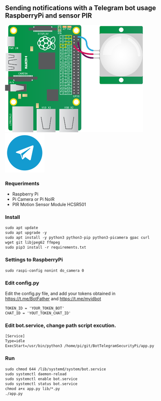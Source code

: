 ## Sending notifications with a Telegram bot usage RaspberryPi and sensor PIR

![PIR Sensor](https://github.com/AzagraMac/BotTelegramSecurityPi/blob/dev/res/pir_sensor.png) ![Telegram](https://github.com/AzagraMac/BotTelegramSecurityPi/blob/dev/res/icon_telegram.png)

### Requeriments
- Raspberry Pi
- Pi Camera or Pi NoIR
- PIR Motion Sensor Module HCSR501

### Install

    sudo apt update
    sudo apt upgrade -y
    sudo apt install -y python3 python3-pip python3-picamera gpac curl wget git libjpeg62 ffmpeg
    sudo pip3 install -r requirements.txt

### Settings to RaspberryPi

    sudo raspi-config nonint do_camera 0

### Edit config.py
Edit the config.py file, and add your tokens obtained in https://t.me/BotFather and https://t.me/myidbot

    TOKEN_ID = 'YOUR_TOKEN_BOT'
    CHAT_ID = 'YOUT_TOKEN_CHAT_ID'
### Edit bot.service, change path script excution.

    [Service]
    Type=idle
    ExecStart=/usr/bin/python3 /home/pi/git/BotTelegramSecurityPi/app.py

### Run

    sudo chmod 644 /lib/systemd/system/bot.service
    sudo systemctl daemon-reload
    sudo systemctl enable bot.service
    sudo systemctl status bot.service
    chmod a+x app.py lib/*.py
    ./app.py
